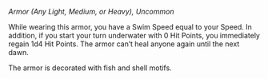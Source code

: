 _Armor (Any Light, Medium, or Heavy), Uncommon_

While wearing this armor, you have a Swim Speed equal to your Speed. In addition, if you start your turn underwater with 0 Hit Points, you immediately regain 1d4 Hit Points. The armor can’t heal anyone again until the next dawn.

The armor is decorated with fish and shell motifs.